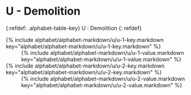 # U - Demolition

{:refdef: .alphabet-table-key}
U
: Demolition
{: refdef}

<dt markdown='block' >
{% include alphabet/alphabet-markdown/u/u-1-key.markdown key="alphabet/alphabet-markdown/u/u-1-key.markdown" %}
</dt>
<dd markdown='1'>
{% include alphabet/alphabet-markdown/u/u-1-value.markdown key="alphabet/alphabet-markdown/u/u-1-value.markdown" %}
</dd>

<dt markdown='block' >
{% include alphabet/alphabet-markdown/u/u-2-key.markdown key="alphabet/alphabet-markdown/u/u-2-key.markdown" %}
</dt>
<dd markdown='1'>
{% include alphabet/alphabet-markdown/u/u-2-value.markdown key="alphabet/alphabet-markdown/u/u-2-value.markdown" %}
</dd>

